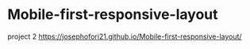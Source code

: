 # Mobile-first-responsive-layout
project 2
https://josephofori21.github.io/Mobile-first-responsive-layout/
